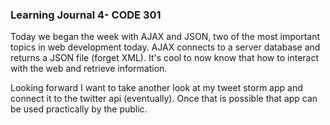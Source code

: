 ### Learning Journal 4- CODE 301

Today we began the week with AJAX and JSON, two of the most important topics in web development today. AJAX connects to a server database and returns a JSON file (forget XML). It's cool to now know that how to interact with the web and retrieve information.

Looking forward I want to take another look at my tweet storm app and connect it to the twitter api (eventually). Once that is possible that app can be used practically by the public.

